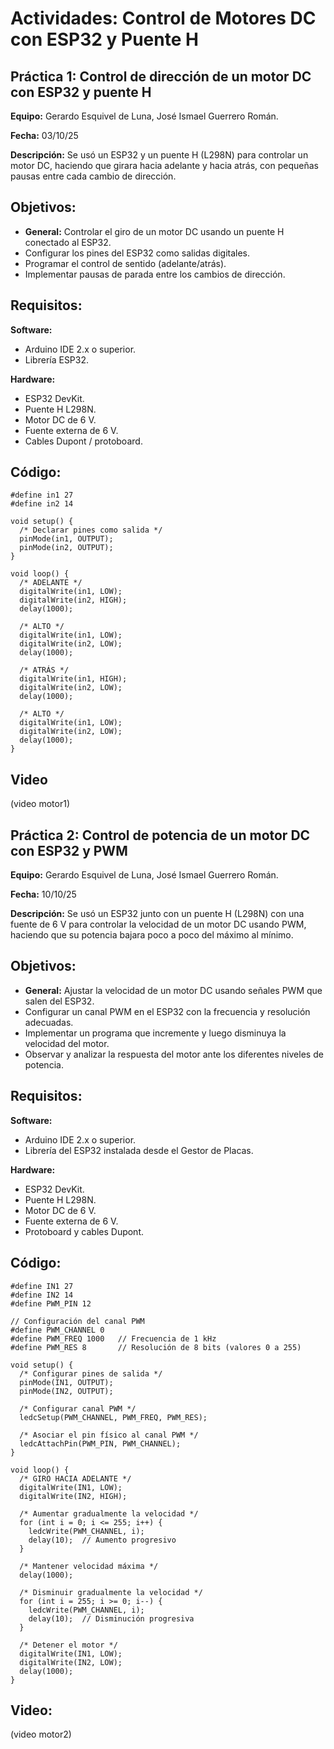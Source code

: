 # Actividades: Control de Motores DC con ESP32 y Puente H

## Práctica 1: Control de dirección de un motor DC con ESP32 y puente H
**Equipo:** Gerardo Esquivel de Luna, José Ismael Guerrero Román.


**Fecha:** 03/10/25


**Descripción:** Se usó un ESP32 y un puente H (L298N) para controlar un motor DC, haciendo que girara hacia adelante y hacia atrás, con pequeñas pausas entre cada cambio de dirección.


## Objetivos:
- **General:** Controlar el giro de un motor DC usando un puente H conectado al ESP32.
- Configurar los pines del ESP32 como salidas digitales.
- Programar el control de sentido (adelante/atrás).
- Implementar pausas de parada entre los cambios de dirección.


## Requisitos:
**Software:** 
- Arduino IDE 2.x o superior.
- Librería ESP32.


**Hardware:**
- ESP32 DevKit.
- Puente H L298N.
- Motor DC de 6 V.
- Fuente externa de 6 V.
- Cables Dupont / protoboard.


## Código:
```
#define in1 27
#define in2 14

void setup() {
  /* Declarar pines como salida */
  pinMode(in1, OUTPUT);
  pinMode(in2, OUTPUT);
}

void loop() {
  /* ADELANTE */
  digitalWrite(in1, LOW);
  digitalWrite(in2, HIGH);
  delay(1000);

  /* ALTO */
  digitalWrite(in1, LOW);
  digitalWrite(in2, LOW);
  delay(1000);

  /* ATRÁS */
  digitalWrite(in1, HIGH);
  digitalWrite(in2, LOW);
  delay(1000);

  /* ALTO */
  digitalWrite(in1, LOW);
  digitalWrite(in2, LOW);
  delay(1000);
}
```


## Video
(video motor1)


## Práctica 2: Control de potencia de un motor DC con ESP32 y PWM
**Equipo:** Gerardo Esquivel de Luna, José Ismael Guerrero Román.

**Fecha:** 10/10/25


**Descripción:** Se usó un ESP32 junto con un puente H (L298N) con una fuente de 6 V para controlar la velocidad de un motor DC usando PWM, haciendo que su potencia bajara poco a poco del máximo al mínimo.


## Objetivos:
- **General:** Ajustar la velocidad de un motor DC usando señales PWM que salen del ESP32.
-  Configurar un canal PWM en el ESP32 con la frecuencia y resolución adecuadas.
-  Implementar un programa que incremente y luego disminuya la velocidad del motor.
-  Observar y analizar la respuesta del motor ante los diferentes niveles de potencia.


## Requisitos:
**Software:** 
- Arduino IDE 2.x o superior.
- Librería del ESP32 instalada desde el Gestor de Placas.


**Hardware:**
- ESP32 DevKit.
- Puente H L298N.
- Motor DC de 6 V.
- Fuente externa de 6 V.
- Protoboard y cables Dupont.


## Código:
```
#define IN1 27
#define IN2 14
#define PWM_PIN 12

// Configuración del canal PWM
#define PWM_CHANNEL 0
#define PWM_FREQ 1000   // Frecuencia de 1 kHz
#define PWM_RES 8       // Resolución de 8 bits (valores 0 a 255)

void setup() {
  /* Configurar pines de salida */
  pinMode(IN1, OUTPUT);
  pinMode(IN2, OUTPUT);

  /* Configurar canal PWM */
  ledcSetup(PWM_CHANNEL, PWM_FREQ, PWM_RES);

  /* Asociar el pin físico al canal PWM */
  ledcAttachPin(PWM_PIN, PWM_CHANNEL);
}

void loop() {
  /* GIRO HACIA ADELANTE */
  digitalWrite(IN1, LOW);
  digitalWrite(IN2, HIGH);

  /* Aumentar gradualmente la velocidad */
  for (int i = 0; i <= 255; i++) {
    ledcWrite(PWM_CHANNEL, i);
    delay(10);  // Aumento progresivo
  }

  /* Mantener velocidad máxima */
  delay(1000);

  /* Disminuir gradualmente la velocidad */
  for (int i = 255; i >= 0; i--) {
    ledcWrite(PWM_CHANNEL, i);
    delay(10);  // Disminución progresiva
  }

  /* Detener el motor */
  digitalWrite(IN1, LOW);
  digitalWrite(IN2, LOW);
  delay(1000);
}
```


## Video:
(video motor2)



